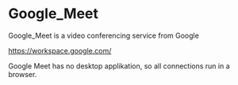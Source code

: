 # Google_Meet
Google_Meet is a video conferencing service from Google 

https://workspace.google.com/

Google Meet has no desktop applikation, so all connections run in a browser. 